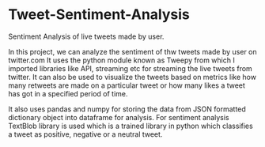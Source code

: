 # Tweet-Sentiment-Analysis
Sentiment Analysis of live tweets made by user.

In this project, we can analyze the sentiment of thw tweets made by user on twitter.com
It uses the python module known as Tweepy from which I imported libraries like API, streaming etc for streaming the live tweets from twitter. 
It can also be used to visualize the tweets based on metrics like how many retweets are made on a particular tweet or how many likes a tweet has got in a specified period of time.

It also uses pandas and numpy for storing the data from JSON formatted dictionary object into dataframe for analysis.
For sentiment analysis TextBlob library is used which is a trained library in python which classifies a tweet as positive, negative or a neutral tweet.
